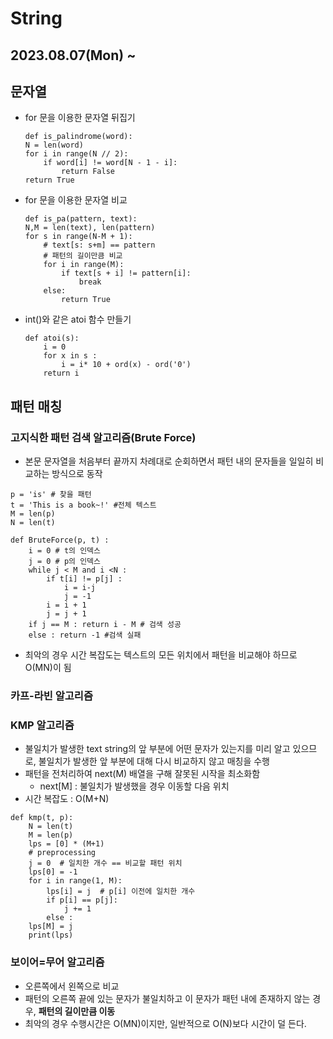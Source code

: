 # String
2023.08.07(Mon) ~
-----
## 문자열
- for 문을 이용한 문자열 뒤집기
    ```
    def is_palindrome(word):
    N = len(word)
    for i in range(N // 2):
        if word[i] != word[N - 1 - i]:
            return False
    return True
    ```
- for 문을 이용한 문자열 비교
    ```
    def is_pa(pattern, text):
    N,M = len(text), len(pattern)
    for s in range(N-M + 1):
        # text[s: s+m] == pattern
        # 패턴의 길이만큼 비교
        for i in range(M):
            if text[s + i] != pattern[i]:
                break
        else:
            return True
    ```
- int()와 같은 atoi 함수 만들기
    ```
    def atoi(s):
        i = 0
        for x in s : 
            i = i* 10 + ord(x) - ord('0')
        return i 
    ```
## 패턴 매칭
### 고지식한 패턴 검색 알고리즘(Brute Force)
- 본문 문자열을 처음부터 끝까지 차례대로 순회하면서 패턴 내의 문자들을 일일히 비교하는 방식으로 동작
```
p = 'is' # 찾을 패턴
t = 'This is a book~!' #전체 텍스트
M = len(p)
N = len(t)

def BruteForce(p, t) :
    i = 0 # t의 인덱스
    j = 0 # p의 인덱스
    while j < M and i <N :
        if t[i] != p[j] :
            i = i-j
            j = -1
        i = i + 1
        j = j + 1
    if j == M : return i - M # 검색 성공
    else : return -1 #검색 실패    
```
- 최악의 경우 시간 복잡도는 텍스트의 모든 위치에서 패턴을 비교해야 하므로 O(MN)이 됨

### 카프-라빈 알고리즘
### KMP 알고리즘
- 불일치가 발생한 text string의 앞 부분에 어떤 문자가 있는지를 미리 알고 있으므로, 불일치가 발생한 앞 부분에 대해 다시 비교하지 않고 매칭을 수행
- 패턴을 전처리하여 next(M) 배열을 구해 잘못된 시작을 최소화함
    - next[M] : 불일치가 발생했을 경우 이동할 다음 위치
- 시간 복잡도 : O(M+N)
```
def kmp(t, p):
    N = len(t)
    M = len(p)
    lps = [0] * (M+1)
    # preprocessing
    j = 0  # 일치한 개수 == 비교할 패턴 위치
    lps[0] = -1
    for i in range(1, M):
        lps[i] = j  # p[i] 이전에 일치한 개수
        if p[i] == p[j]:
            j += 1
        else :
    lps[M] = j
    print(lps)
```
### 보이어=무어 알고리즘
- 오른쪽에서 왼쪽으로 비교
- 패턴의 오른쪽 끝에 있는 문자가 불일치하고 이 문자가 패턴 내에 존재하지 않는 경우, **패턴의 길이만큼 이동**
- 최악의 경우 수행시간은 O(MN)이지만, 일반적으로 O(N)보다 시간이 덜 든다.

